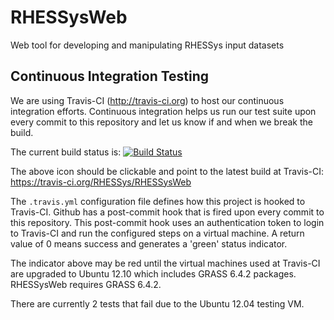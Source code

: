 RHESSysWeb
==========

Web tool for developing and manipulating RHESSys input datasets


Continuous Integration Testing
------------------------------

We are using Travis-CI (http://travis-ci.org) to host our continuous integration efforts.  Continuous integration helps us run our test suite upon every commit to this repository and let us know if and when we break the build.

The current build status is: [![Build Status](https://travis-ci.org/RHESSys/RHESSysWeb.png?branch=master)](https://travis-ci.org/RHESSys/RHESSysWeb)

The above icon should be clickable and point to the latest build at Travis-CI: https://travis-ci.org/RHESSys/RHESSysWeb

The `.travis.yml` configuration file defines how this project is hooked to Travis-CI.  Github has a post-commit hook that is fired upon every commit to this repository.  This post-commit hook uses an authentication token to login to Travis-CI and run the configured steps on a virtual machine.  A return value of 0 means success and generates a 'green' status indicator.

The indicator above may be red until the virtual machines used at Travis-CI are upgraded to Ubuntu 12.10 which includes GRASS 6.4.2 packages.  RHESSysWeb requires GRASS 6.4.2.

There are currently 2 tests that fail due to the Ubuntu 12.04 testing VM.

